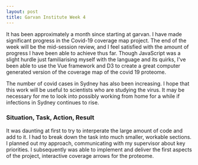 ```yaml
---
layout: post
title: Garvan Institute Week 4
---
```


It has been approximately a month since starting at garvan. I have made significant progress in the Covid-19 coverage map project. The end of the week will be the mid-session review, and I feel satisfied with the amount of progress I have been able to achieve thus far. Though JavaScript was a slight hurdle just familiarising myself with the language and its quirks, I've been able to use the Vue framework and D3 to create a great computer generated version of the coverage map of the covid 19 proteome.

The number of covid cases in Sydney has also been increasing. I hope that this work will be useful to scientists who are studying the virus. It may be necessary for me to look into possibly working from home for a while if infections in Sydney continues to rise. 


### Situation, Task, Action, Result

It was daunting at first to try to interperate the large amount of code and add to it. I had to break down the task into much smaller, workable sections. I planned out my approach, communicating with my supervisor about key priorities. I subsequently was able to implement and deliver the first aspects of the project, interactive coverage arrows for the proteome.
